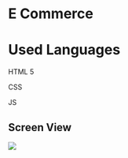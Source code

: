 <h1> E Commerce </h1>

<h1> Used Languages </h1>

HTML 5               
 
CSS

JS

<h2> Screen View </h2>

![](screen.gif)
